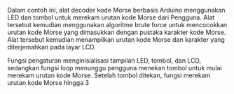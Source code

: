 Dalam contoh ini, alat decoder kode Morse berbasis Arduino menggunakan LED dan tombol untuk merekam urutan kode Morse dari 
Pengguna. Alat tersebut kemudian menggunakan algoritme brute force untuk mencocokkan urutan kode Morse yang dimasukkan dengan 
pustaka karakter kode Morse. Alat tersebut kemudian menampilkan urutan kode Morse dan karakter yang diterjemahkan pada layar LCD.

Fungsi pengaturan menginisialisasi tampilan LED, tombol, dan LCD, sedangkan fungsi loop menunggu pengguna menekan tombol
untuk mulai merekam urutan kode Morse. Setelah tombol ditekan, fungsi merekam urutan kode Morse hingga 3
